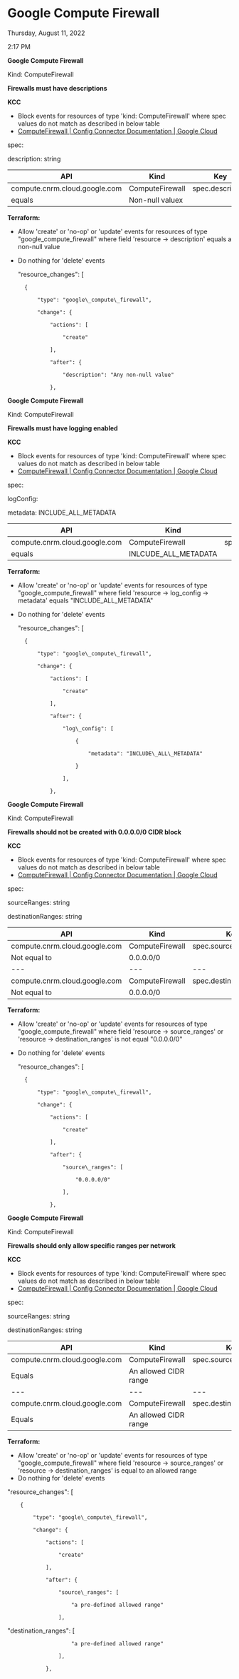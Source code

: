 # Google Compute Firewall

Thursday, August 11, 2022

2:17 PM

**Google Compute Firewall**

Kind: ComputeFirewall

**Firewalls must have descriptions**

**KCC**

- Block events for resources of type 'kind: ComputeFirewall' where spec values do not match as described in below table
- [ComputeFirewall  |  Config Connector Documentation  |  Google Cloud](https://cloud.google.com/config-connector/docs/reference/resource-docs/compute/computefirewall)

spec:

description: string

| **API** | **Kind** | **Key** | **Conditional** | **Value** |
| --- | --- | --- | --- | --- |
| compute.cnrm.cloud.google.com | ComputeFirewall | spec.description
 | equals | Non-null valuex |

**Terraform:**

- Allow 'create' or 'no-op' or 'update' events for resources of type "google\_compute\_firewall" where field 'resource -\> description' equals a non-null value
- Do nothing for 'delete' events

    "resource\_changes": [

        {

            "type": "google\_compute\_firewall",

            "change": {

                "actions": [

                    "create"

                ],

                "after": {

                    "description": "Any non-null value"

                },

**Google Compute Firewall**

Kind: ComputeFirewall

**Firewalls must have logging enabled**

**KCC**

- Block events for resources of type 'kind: ComputeFirewall' where spec values do not match as described in below table
- [ComputeFirewall  |  Config Connector Documentation  |  Google Cloud](https://cloud.google.com/config-connector/docs/reference/resource-docs/compute/computefirewall)

spec:

logConfig:

metadata: INCLUDE\_ALL\_METADATA

| **API** | **Kind** | **Key** | **Conditional** | **Value** |
| --- | --- | --- | --- | --- |
| compute.cnrm.cloud.google.com | ComputeFirewall | spec.logConfig.metadata
 | equals | INLCUDE\_ALL\_METADATA |

**Terraform:**

- Allow 'create' or 'no-op' or 'update' events for resources of type "google\_compute\_firewall" where field 'resource -\> log\_config -\> metadata' equals "INCLUDE\_ALL\_METADATA"
- Do nothing for 'delete' events

    "resource\_changes": [

        {

            "type": "google\_compute\_firewall",

            "change": {

                "actions": [

                    "create"

                ],

                "after": {

                    "log\_config": [

                        {

                            "metadata": "INCLUDE\_ALL\_METADATA"

                        }

                    ],

                },

**Google Compute Firewall**

Kind: ComputeFirewall

**Firewalls should not be created with 0.0.0.0/0 CIDR block**

**KCC**

- Block events for resources of type 'kind: ComputeFirewall' where spec values do not match as described in below table
- [ComputeFirewall  |  Config Connector Documentation  |  Google Cloud](https://cloud.google.com/config-connector/docs/reference/resource-docs/compute/computefirewall)

spec:

sourceRanges: string

destinationRanges: string

| **API** | **Kind** | **Key** | **Conditional** | **Value** |
| --- | --- | --- | --- | --- |
| compute.cnrm.cloud.google.com | ComputeFirewall | spec.sourceRanges
 | Not equal to | 0.0.0.0/0 |
| --- | --- | --- | --- | --- |
| compute.cnrm.cloud.google.com | ComputeFirewall | spec.destinationRanges
 | Not equal to | 0.0.0.0/0 |

**Terraform:**

- Allow 'create' or 'no-op' or 'update' events for resources of type "google\_compute\_firewall" where field 'resource -\> source\_ranges' or 'resource -\> destination\_ranges' is not equal "0.0.0.0/0"
- Do nothing for 'delete' events

    "resource\_changes": [

        {

            "type": "google\_compute\_firewall",

            "change": {

                "actions": [

                    "create"

                ],

                "after": {

                    "source\_ranges": [

                        "0.0.0.0/0"

                    ],

                },

**Google Compute Firewall**

Kind: ComputeFirewall

**Firewalls should only allow specific ranges per network**

**KCC**

- Block events for resources of type 'kind: ComputeFirewall' where spec values do not match as described in below table
- [ComputeFirewall  |  Config Connector Documentation  |  Google Cloud](https://cloud.google.com/config-connector/docs/reference/resource-docs/compute/computefirewall)

spec:

sourceRanges: string

destinationRanges: string

| **API** | **Kind** | **Key** | **Conditional** | **Value** |
| --- | --- | --- | --- | --- |
| compute.cnrm.cloud.google.com | ComputeFirewall | spec.sourceRanges
 | Equals | An allowed CIDR range |
| --- | --- | --- | --- | --- |
| compute.cnrm.cloud.google.com | ComputeFirewall | spec.destinationRanges
 | Equals | An allowed CIDR range |

**Terraform:**

- Allow 'create' or 'no-op' or 'update' events for resources of type "google\_compute\_firewall" where field 'resource -\> source\_ranges' or 'resource -\> destination\_ranges' is equal to an allowed range
- Do nothing for 'delete' events

"resource\_changes": [

        {

            "type": "google\_compute\_firewall",

            "change": {

                "actions": [

                    "create"

                ],

                "after": {

                    "source\_ranges": [

                        "a pre-defined allowed range"

                    ],

"destination\_ranges": [

                        "a pre-defined allowed range"

                    ],

                },
